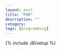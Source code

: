 ```yaml
---
layout: post
title: "PGM"
description: ""
category: 
tags: [programming]
---
```

{% include JB/setup %}
